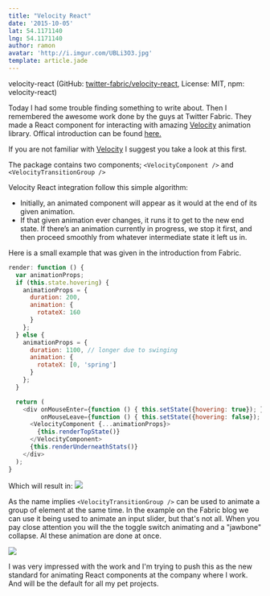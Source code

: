 ```yaml
---
title: "Velocity React"
date: '2015-10-05'
lat: 54.1171140
lng: 54.1171140
author: ramon
avatar: 'http://i.imgur.com/UBLi3O3.jpg'
template: article.jade
---
```


velocity-react (GitHub: [twitter-fabric/velocity-react](https://github.com/twitter-fabric/velocity-react), License: MIT, npm: velocity-react)

Today I had some trouble finding something to write about. Then I remembered the awesome work done by the guys at Twitter Fabric. They made a React component for interacting with amazing [Velocity](http://julian.com/research/velocity/) animation library.
Offical introduction can be found [here.](https://fabric.io/blog/introducing-the-velocityreact-library)

If you are not familiar with [Velocity](http://julian.com/research/velocity/) I suggest you take a look at this first.


The package contains two components; `<VelocityComponent />` and `<VelocityTransitionGroup />`

Velocity React integration follow this simple algorithm:

- Initially, an animated component will appear as it would at the end of its given animation.
- If that given animation ever changes, it runs it to get to the new end state. If there’s an animation currently in progress, we stop it first, and then proceed smoothly from whatever intermediate state it left us in.

Here is a small example that was given in the introduction from Fabric.

```javascript
render: function () {
  var animationProps;
  if (this.state.hovering) {
    animationProps = {
      duration: 200,
      animation: {
        rotateX: 160
      }
    };
  } else {
    animationProps = {
      duration: 1100, // longer due to swinging
      animation: {
        rotateX: [0, 'spring']
      }
    };
  }

  return (
    <div onMouseEnter={function () { this.setState({hovering: true}); }}
         onMouseLeave={function () { this.setState({hovering: false}); }}>
      <VelocityComponent {...animationProps}>
        {this.renderTopState()}
      </VelocityComponent>
      {this.renderUnderneathStats()}
    </div>
  );
}
```
Which will result in:
<img src="https://static1.squarespace.com/static/54ac6f9ae4b0cf1d82a4b59e/t/560a9a19e4b08fcd39795d27/1443535397904/release_summary.gif?format=300w" tyle="max-width: 320px; width: 100%; position:static;">

As the name implies `<VelocityTransitionGroup />` can be used to animate a group of element at the same time. In the example on the Fabric blog we can use it being used to animate an input slider, but that's not all. When you pay close attention you will the the toggle switch animating and a "jawbone" collapse. Al these animation are done at once.

<img src="https://static1.squarespace.com/static/54ac6f9ae4b0cf1d82a4b59e/t/560a9a69e4b0a427e3b70022/1443535503361/?format=750w" tyle="max-width: 320px; width: 100%; position:static;">

I was very impressed with the work and I'm trying to push this as the new standard for animating React components at the company where I work. And will be the default for all my pet projects.
